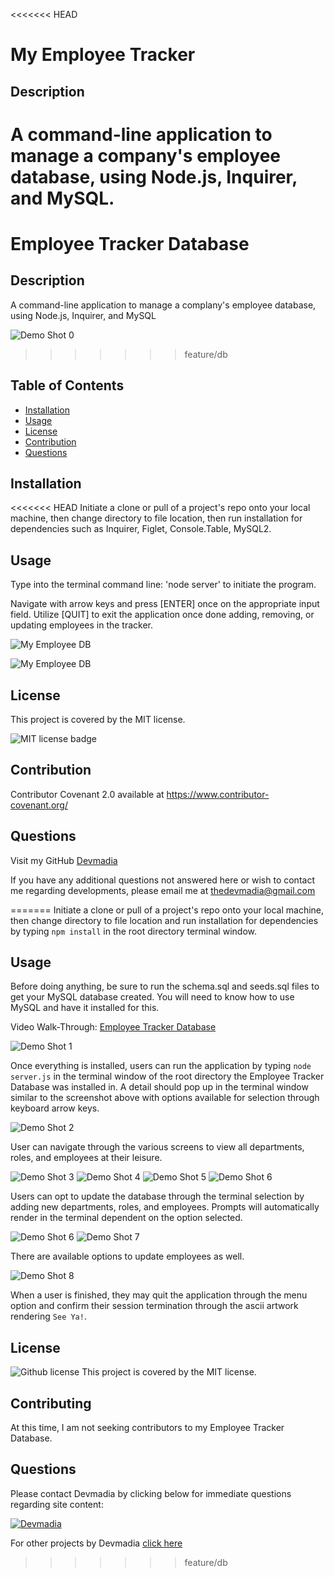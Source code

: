 <<<<<<< HEAD

  # My Employee Tracker

  ## Description

  A command-line application to manage a company's employee database, using Node.js, Inquirer, and MySQL.
=======
# Employee Tracker Database

## Description

A command-line application to manage a complany's employee database, using Node.js, Inquirer, and MySQL

![Demo Shot 0](assets/Employee000.png)
>>>>>>> feature/db

  ## Table of Contents

  * [Installation](#installation)
  * [Usage](#usage)
  * [License](#license)
  * [Contribution](#contribution)
  * [Questions](#questions) 
  
  ## Installation
<<<<<<< HEAD
  Initiate a clone or pull of a project's repo onto your local machine, then change directory to file location, then run installation for dependencies such as Inquirer, Figlet, Console.Table, MySQL2.

  ## Usage
  Type into the terminal command line: 'node server' to initiate the program.

  Navigate with arrow keys and press [ENTER] once on the appropriate input field. Utilize [QUIT] to exit the application once done adding, removing, or updating employees in the tracker.

  ![My Employee DB](assets/images/MyEmployeeDB000.png) 
  
  ![My Employee DB](assets/images/MyEmployeeDB0-0.png) 

  ## License
  This project is covered by the MIT license. 
  
  ![MIT license badge](https://img.shields.io/badge/license-MIT-brightgreen)
  
  ## Contribution
  Contributor Covenant 2.0 available at https://www.contributor-covenant.org/

  ## Questions
  Visit my GitHub [Devmadia](https://github.com/Devmadia)

  If you have any additional questions not answered here or wish to contact me regarding developments, please email me at 
  [thedevmadia@gmail.com](mailto:thedevmadia@gmail.com)
  
=======
  Initiate a clone or pull of a project's repo onto your local machine, then change directory to file location and run installation for dependencies by typing `npm install` in the root directory terminal window.

  ## Usage
  Before doing anything, be sure to run the schema.sql  and seeds.sql files to get your MySQL database created. You will need to know how to use MySQL and have it installed for this.

  Video Walk-Through: [Employee Tracker Database](https://drive.google.com/file/d/1cf7VskDsLnFPb7cKV4sPUeKt8JwacaDI/view)

 ![Demo Shot 1](assets/Employee001.png)

  Once everything is installed, users can run the application by typing `node server.js` in the terminal window of the root directory the Employee Tracker Database was installed in. A detail should pop up in the terminal window similar to the screenshot above with options available for selection through keyboard arrow keys.

 ![Demo Shot 2](assets/Employee002.png)

  User can navigate through the various screens to view all departments, roles, and employees at their leisure.

  ![Demo Shot 3](assets/Employee003.png) ![Demo Shot 4](assets/Employee004.png) ![Demo Shot 5](assets/Employee005.png) ![Demo Shot 6](assets/Employee006.png) 

  Users can opt to update the database through the terminal selection by adding new departments, roles, and employees. Prompts will automatically render in the terminal dependent on the option selected.

  ![Demo Shot 6](assets/Employee006.png) ![Demo Shot 7](assets/Employee007.png) 

  There are available options to update employees as well.

  ![Demo Shot 8](assets/Employee008.png) 

  When a user is finished, they may quit the application through the menu option and confirm their session termination through the ascii artwork rendering `See Ya!`.

  ## License
  ![Github license](http://img.shields.io/badge/license-MIT-blue.svg) This project is covered by the MIT license.

  ## Contributing
  At this time, I am not seeking contributors to my Employee Tracker Database.

  ## Questions
  Please contact Devmadia by clicking below for immediate questions regarding site content:

  [![Devmadia](assets/Logo.png)](https://devmadia.github.io/)

  For other projects by Devmadia [click here](https://github.com/Devmadia)
>>>>>>> feature/db
